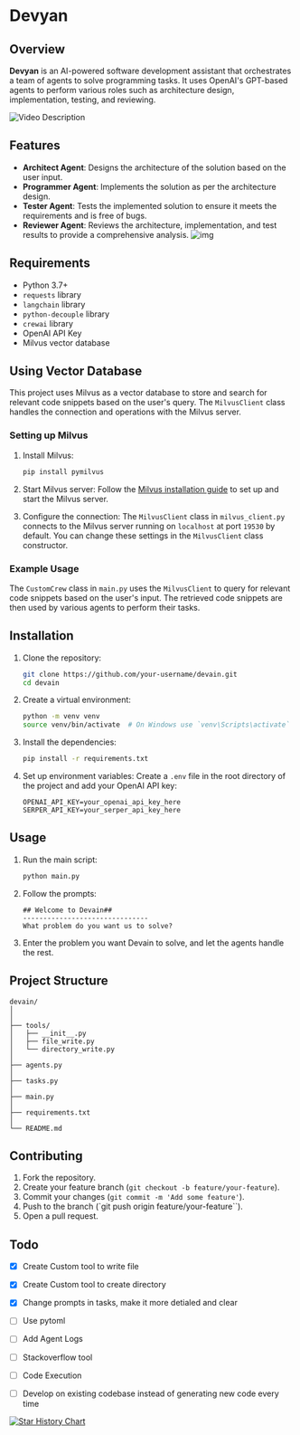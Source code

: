 
# Devyan
## Overview

**Devyan** is an AI-powered software development assistant that orchestrates a team of agents to solve programming tasks. It uses OpenAI's GPT-based agents to perform various roles such as architecture design, implementation, testing, and reviewing.


![Video Description](gif.gif)
## Features

- **Architect Agent**: Designs the architecture of the solution based on the user input.
- **Programmer Agent**: Implements the solution as per the architecture design.
- **Tester Agent**: Tests the implemented solution to ensure it meets the requirements and is free of bugs.
- **Reviewer Agent**: Reviews the architecture, implementation, and test results to provide a comprehensive analysis.
![img](architecture.png)


## Requirements

- Python 3.7+
- `requests` library
- `langchain` library
- `python-decouple` library
- `crewai` library
- OpenAI API Key
- Milvus vector database
  

## Using Vector Database

This project uses Milvus as a vector database to store and search for relevant code snippets based on the user's query. The `MilvusClient` class handles the connection and operations with the Milvus server.

### Setting up Milvus

1. Install Milvus:

    ```sh
    pip install pymilvus
    ```

2. Start Milvus server:
    Follow the [Milvus installation guide](https://milvus.io/docs/install_standalone-docker.md) to set up and start the Milvus server.

3. Configure the connection:
    The `MilvusClient` class in `milvus_client.py` connects to the Milvus server running on `localhost` at port `19530` by default. You can change these settings in the `MilvusClient` class constructor.

### Example Usage

The `CustomCrew` class in `main.py` uses the `MilvusClient` to query for relevant code snippets based on the user's input. The retrieved code snippets are then used by various agents to perform their tasks.

## Installation

1. Clone the repository:
    ```sh
    git clone https://github.com/your-username/devain.git
    cd devain
    ```

2. Create a virtual environment:
    ```sh
    python -m venv venv
    source venv/bin/activate  # On Windows use `venv\Scripts\activate`
    ```

3. Install the dependencies:
    ```sh
    pip install -r requirements.txt
    ```

4. Set up environment variables:
    Create a `.env` file in the root directory of the project and add your OpenAI API key:
    ```env
    OPENAI_API_KEY=your_openai_api_key_here
    SERPER_API_KEY=your_serper_api_key_here
    ```

## Usage

1. Run the main script:
    ```sh
    python main.py
    ```

2. Follow the prompts:
    ```text
    ## Welcome to Devain##
    -------------------------------
    What problem do you want us to solve?
    ```

3. Enter the problem you want Devain to solve, and let the agents handle the rest.

## Project Structure

```plaintext
devain/
│
│ 
├── tools/
│   ├── __init__.py
│   ├── file_write.py
│   └── directory_write.py
│
├── agents.py
│
├── tasks.py
│
├── main.py
│
├── requirements.txt
│
└── README.md
```

## Contributing

1. Fork the repository.
2. Create your feature branch (`git checkout -b feature/your-feature`).
3. Commit your changes (`git commit -m 'Add some feature'`).
4. Push to the branch (`git push origin feature/your-feature``).
5. Open a pull request.

## Todo
- [x] Create Custom tool to write file
- [x] Create Custom tool to create directory
- [x] Change prompts in tasks, make it more detialed and clear
- [ ] Use pytoml
- [ ] Add Agent Logs
- [ ] Stackoverflow tool
- [ ] Code Execution
- [ ] Develop on existing codebase instead of generating new code every time


[![Star History Chart](https://api.star-history.com/svg?repos=theyashwanthsai/Devyan&type=Date)](https://star-history.com/#theyashwanthsai/Devyan&Date)
